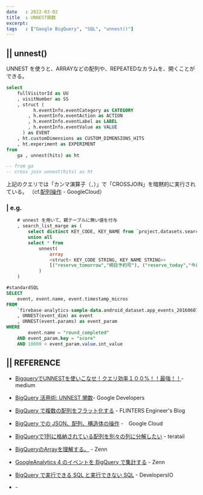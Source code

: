 ```yaml
---
date   : 2022-03-02
title  : UNNEST関数
excerpt: 
tags   : ["Google BigQuery", "SQL", "unnest()"]
---
```


## || unnest()

UNNEST を使うと、ARRAYなどの配列や、REPEATEDなカラムを、開くことができる。

```sql
select 
    fullVisitorId as UU
    , visitNumber as SS
    , struct (
          h.eventInfo.eventCategory as CATEGORY
        , h.eventInfo.eventAction as ACTION
        , h.eventInfo.eventLabel as LABEL
        , h.eventInfo.eventValue as VALUE
      ) as EVENT
    , ht.customDimensions as CUSTOM_DIMENSIONS_HITS
    , ht.experiment as EXPERIMENT
from 
    ga , unnest(hits) as ht

-- from ga
-- cross join unnest(hits) as ht
```
上記のクエリでは「カンマ演算子（`,`）」で「CROSSJOIN」を暗黙的に実行されている。
（cf.[配列操作](https://cloud.google.com/bigquery/docs/reference/standard-sql/arrays?hl=ja) - GoogleCloud）


### | e.g.
```sql 
    # unnest を用いて、親テーブルに無い値を付与
    , search_list_marge as (
        select distinct KEY_CODE, KEY_NAME from `project.datasets.search_table_20*` where _TABLE_SUFFIX = (select TODAY from ts)
        union all
        select * from
            unnest(
                array
                <struct< KEY_CODE STRING, KEY_NAME STRING>>
                [("reserve_tomorrow","明日予約可"), ("reserve_today","今日予約可")]
            )
    )
```

```SQL
#standardSQL
SELECT 
    event, event.name, event.timestamp_micros
FROM 
    `firebase-analytics-sample-data.android_dataset.app_events_20160607`
    , UNNEST(event_dim) as event
    , UNNEST(event.params) as event_param
WHERE 
        event.name = "round_completed"
    AND event_param.key = "score"
    AND 10000 < event_param.value.int_value
```



## || REFERENCE
+ [BigqueryでUNNESTを使いこなせ！クエリ効率１００%！！最強！！](https://medium.com/eureka-engineering/bigquery-unnest-100percent-3d28560b4f0)-  medium
+ [BigQuery 活用術: UNNEST 関数](https://developers-jp.googleblog.com/2017/04/bigquery-tip-unnest-function.html)- Google Developers
+ [BigQuery で複数の配列をフラット化する](https://labs.septeni.co.jp/entry/2018/11/06/120000) - FLINTERS Engineer's Blog

+ [BigQuery での JSON、配列、構造体の操作](https://www.cloudskillsboost.google/focuses/3696?locale=ja&parent=catalog) -　Google Cloud
+ [BigQueryで1列に格納されている配列を別々の列に分解したい](https://teratail.com/questions/151185) - teratail 

+ [BigQueryのArrayを理解する。](https://zenn.dev/a1008u/articles/acbd17961f7f5d95a2a8) - Zenn
+ [GoogleAnalytics 4 のイベントを BigQuery で集計する](https://zenn.dev/mjunya1030/articles/20210510-analyze-ga4-by-bigquery) - Zenn
+ [BigQuery で実行できる SQL と実行できない SQL](https://dev.classmethod.jp/articles/bigquery-standard-sql-support/) - DevelopersIO
+ []() - 

